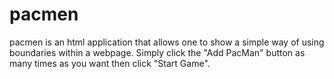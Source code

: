 # pacmen 

pacmen is an html application that allows one to show a simple way of using boundaries within a webpage. Simply click the "Add PacMan" button as many times as you want then click "Start Game".
